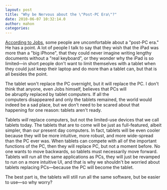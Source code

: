 ```yaml
---
layout: post
title: "Why be Nervous about the \"Post-PC Era\"?"
date: 2010-06-07 10:32:14.0
author: mahon
categories: 
---
```

<a href="http://www.informationweek.com/news/software/enterpriseapps/showArticle.jhtml?articleID=225300193&amp;cid=RSSfeed_IWK_News">According to Jobs</a>, some people are uncomfortable about a "post-PC era." He has a point. A lot of people I talk to say that they wish that the iPad was more than a "big iPhone", that they could never imagine writing lengthy documents without a "real keyboard", or they wonder why the iPad is so limited—in short people don't want to limit themselves with a tablet when they could just keep their laptop and do more than a tablet can, but that is all besides the point.

The tablet won't replace the PC overnight, but it will replace the PC. I don't think that anyone, even Jobs himself, believes that PCs will be abruptly replaced by tablet computers. If all the computers disappeared and only the tablets remained, the world would indeed be a sad place, but we don't need to be scared about that happening for one reason: tablets aren't ready.

Tablets <em>will</em> replace computers, but not the limited-use devices that we call tablets today. The tablets that are to come will be just as full-featured, albeit simpler, than our present day computers. In fact, tablets will be even cooler because they will be more intuitive, more robust, and more wide-spread than the PC ever was. When tablets can compete with all of the important functions of the PC, then they will replace PC, but not a moment before. No one wants to move backwards, so tablets must necessarily move forward. Tablets will run all the same applications as PCs, they will just be revamped to run on a more intuitive UI, and that is why we shouldn't be worried about tablets replacing PCs—because the PC will become the tablet.

The best part is, the tablets will still run all the same software, but be easier to use—so why worry?